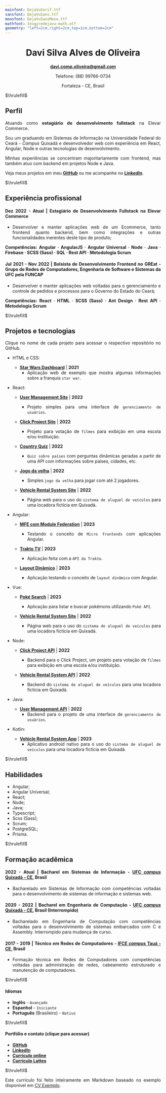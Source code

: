```yaml
---
mainfont: DejaVuSerif.ttf
sansfont: DejaVuSans.ttf
monofont: DejaVuSansMono.ttf 
mathfont: texgyredejavu-math.otf 
geometry: "left=2cm,right=2cm,top=1cm,bottom=2cm"
---
```


<div align="center">

# Davi Silva Alves de Oliveira
**[davi.comp.oliveira@gmail.com](mailto:davi.comp.oliveira@gmail.com)**

Telefone: (88) 99766-0734

Fortaleza - CE, Brasil

</div>

$\hrulefill$
<!-- <hr> -->

## Perfil

<div align="justify">

Atuando como **estagiário de desenvolvimento fullstack** na Elevar Commerce.

Sou um graduando em Sistemas de Informação na Universidade Federal do Ceará - _Campus_ Quixadá e desenvolvedor web com experiência em React, Angular, Node e outras tecnologias de desenvolvimento.

Minhas experiências se concentram majoritariamente com frontend, mas também atuo com backend em projetos Node e Java.

Veja meus projetos em meu [**GitHub**](https://github.com/oliveiraD4vi) ou me acompanhe no [**LinkedIn**](www.linkedin.com/in/davi-oliveira-bb7458187).

$\hrulefill$
<!-- <hr> -->

## Experiência profissional

#### **Dez 2022 - Atual** | Estagiário de Desenvolvimento Fullstack na Elevar Commerce

* Desenvolver e manter aplicações web de um Ecommerce, tanto frontend quanto backend, bem como integrações e outras funcionalidades inerentes deste tipo de produto;

**Competências: Angular · AngularJS · Angular Universal · Node · Java · Firebase · SCSS (Sass) · SQL · Rest API · Metodologia Scrum**
  
#### **Jul 2021 - Nov 2022** | Bolsista de Desenvolvimento Frontend no **GREat** - Grupo de Redes de Computadores, Engenharia de Software e Sistemas da UFC pela **FUNCAP**

* Desenvolver e manter aplicações web voltadas para o gerenciamento e controle de pedidos e processos para o Governo do Estado do Ceará;

**Competências: React · HTML · SCSS (Sass) · Ant Design · Rest API · Metodologia Scrum**

$\hrulefill$
<!-- <hr> -->

## Projetos e tecnologias

Clique no nome de cada projeto para acessar o respectivo repositório no GitHub.

* HTML e CSS:
  - [**Star Wars Dashboard**](https://github.com/oliveiraD4vi/star-wars-dashboard) | **2021**
    - Aplicação web de exemplo que mostra algumas informações sobre a franquia `star war`.

* React:
  - [**User Management Site**](https://github.com/oliveiraD4vi/user-management-app) | **2022**
    - Projeto simples para uma interface de `gerenciamento de usuários`.

  - [**Click Project Site**](https://github.com/oliveiraD4vi/click-project) | **2022**
    - Projeto para votação de `filmes` para exibição em uma escola e/ou instituição.

  - [**Country Quiz**](https://github.com/oliveiraD4vi/country-quiz) | **2022**
    - `Quiz sobre países` com perguntas dinâmicas geradas a partir de uma API com informações sobre países, cidades, etc.

  - [**Jogo da velha**](https://github.com/oliveiraD4vi/tictactoe) | **2022**
    - Simples `jogo da velha` para jogar com até 2 jogadores.

  - [**Vehicle Rental System Site**](https://github.com/oliveiraD4vi/vehicle-rental-system-react) | **2022**
    - Página web para o uso do `sistema de aluguel de veículos` para uma locadora fictícia em Quixadá.

* Angular:
  - [**MFE com Module Federation**](https://github.com/oliveiraD4vi/poc-angular-mfe) | **2023**
    - Testando o conceito de `Micro Frontends` com aplicações Angular.

  - [**Trakto TV**](https://github.com/oliveiraD4vi/trakto-platform) | **2023**
    - Aplicação feita com a `API da Trakto`.

  - [**Layout Dinâmico**](https://github.com/oliveiraD4vi/layout-dinamico-angular) | **2023**
    - Aplicação testando o conceito de `layout dinâmico` com Angular.

* Vue:
  - [**Poké Search**](https://github.com/oliveiraD4vi/poke-search) | **2023**
    - Aplicação para listar e buscar pokémons utilizando `Poké API`.

  - [**Vehicle Rental System Site**](https://github.com/oliveiraD4vi/vehicle-rental-system-vue) | **2022**
    - Página web para o uso do `sistema de aluguel de veículos` para uma locadora fictícia em Quixadá.

* Node:
  - [**Click Project API**](https://github.com/oliveiraD4vi/click-project-back) | **2022**
    - Backend para o Click Project, um projeto para votação de `filmes` para exibição em uma escola e/ou instituição.

  - [**Vehicle Rental System API**](https://github.com/oliveiraD4vi/vehicle-rental-system-api) | **2022**
    - Backend do `sistema de aluguel de veículos` para uma locadora fictícia em Quixadá.

* Java:
  - [**User Management API**](https://github.com/oliveiraD4vi/user-management-api) | **2022**
    - Backend para o projeto de uma interface de `gerenciamento de usuários`.

* Kotlin:
  - [**Vehicle Rental System App**](https://github.com/oliveiraD4vi/vehicle-rental-system-kotlin) | **2023**
    - Aplicativo android nativo para o uso do `sistema de aluguel de veículos` para uma locadora fictícia em Quixadá.

$\hrulefill$
<!-- <hr> -->

## Habilidades

* Angular;
* Angular Universal;
* React;
* Node;
* Java;
* Typescript;
* Scss (Sass);
* Scrum;
* PostgreSQL;
* Prisma.

$\hrulefill$
<!-- <hr> -->

## Formação acadêmica

#### **2022 - Atual** | **Bacharel em Sistemas de Informação - [UFC _campus_ Quixadá - CE](https://www.quixada.ufc.br/), Brasil**

  - Bacharelado em Sistemas de Informação com competências voltadas para o desenvolvimento de sistemas de informação e sistemas web.

#### **2020 - 2022** | **Bacharel em Engenharia de Computação - [UFC _campus_ Quixadá - CE](https://www.quixada.ufc.br/), Brasil** (Interrompido)

  - Bacharelado em Engenharia de Computação com competências voltadas para o desenvolvimento de sistemas embarcados com C e Assembly. Interrompido para mudança de curso.

#### **2017 - 2019** | **Técnico em Redes de Computadores - [IFCE _campus_ Tauá - CE](https://ifce.edu.br/taua), Brasil**
  
  - Formação técnica em Redes de Computadores com competências voltadas para administração de redes, cabeamento estruturado e manutenção de computadores.
  
$\hrulefill$
<!-- <hr> -->

#### Idiomas

* **Inglês** - `Avançado`
* **Espanhol** - `Iniciante`
* **Português** (Brasileiro) - `Nativo`

$\hrulefill$
<!-- <hr> -->

#### Portfólio e contato (clique para acessar)

* [**GitHub**](https://github.com/oliveiraD4vi)
* [**LinkedIn**](www.linkedin.com/in/davi-oliveira-bb7458187)
* [**Currículo online**]()
* [**Currículo Lattes**](http://lattes.cnpq.br/0206111428771914)

$\hrulefill$
<!-- <hr> -->

Este currículo foi feito inteiramente em Markdown baseado no exemplo disponível em [CV Exemplo](https://github.com/felipenlunkes/cv-exemplo).

</div>
